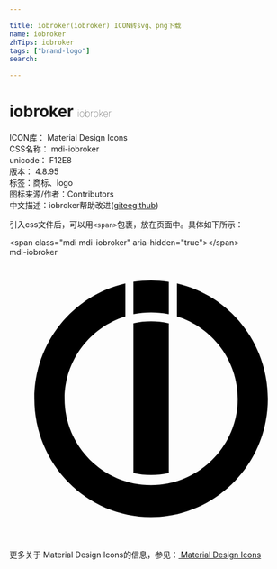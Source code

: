 ```yaml
---

title: iobroker(iobroker) ICON转svg、png下载
name: iobroker
zhTips: iobroker
tags: ["brand-logo"]
search: 

---
```


# iobroker  <small style="font-size: 60%;font-weight: 100">iobroker</small>


<div class="detail-page">
<p>
<span>
ICON库：
<span class="badge-secondary badge">Material Design Icons</span> 
</span>
<br/>
<span>
CSS名称：
<span class="badge-secondary badge">mdi-iobroker</span> 
</span>
<br/>
<span>
unicode：
<span class="badge-secondary badge">F12E8</span> 
<copy-btn content='F12E8' btn-title=""></copy-btn>
<copy-btn :content='String.fromCodePoint(parseInt("F12E8", 16))' btn-title="复制U"></copy-btn>
</span>
<br/>
<span>
版本：
<span class="badge-secondary badge">4.8.95</span> 
</span><br/><span>标签：<span class="badge-light badge"><router-link to="/tags/brand-logo.html">商标、logo</router-link></span></span>
<br/>
<span>图标来源/作者：<span class="badge-light badge">Contributors</span></span> 
<br/>
<span class="zh-detail">中文描述：<span class="badge-primary badge">iobroker</span><span class="help-link"><span>帮助改进</span>(<a href="https://gitee.com/liuwave/icon-helper/edit/master/json/material/iobroker.json" target="_blank" rel="noopener noreferrer">gitee</a><a href="https://github.com/liuwave/icon-helper/edit/master/json/material/iobroker.json" target="_blank" rel="noopener noreferrer">github</a></span>)</span><br/>
</p>
</div>
<div class="alert alert-dark">
  <i class="mdi mdi-iobroker mdi-48px"></i>
  <i class="mdi mdi-iobroker mdi-36px"></i>
  <i class="mdi mdi-iobroker mdi-24px"></i>
  <i class="mdi mdi-iobroker mdi-18px"></i>
</div>
<div>
  <p>引入css文件后，可以用<code>&lt;span&gt;</code>包裹，放在页面中。具体如下所示：    
  </p>
  <div class="alert alert-primary" style="font-size: 14px">
    &lt;span class="mdi mdi-iobroker" aria-hidden="true"&gt;&lt;/span&gt;
    <copy-btn content='<span class="mdi mdi-iobroker" aria-hidden="true"></span>'></copy-btn>
  </div>
  <div class="alert alert-secondary">
    <i class="mdi mdi-iobroker"
    style="font-size: 24px"
    aria-hidden="true"></i> mdi-iobroker
    <copy-btn content="mdi-iobroker" btn-title="复制图标名称"></copy-btn>
  </div>
</div>
<div id="svg" class="svg-wrap">
<svg xmlns="http://www.w3.org/2000/svg" viewBox="0 0 24 24"><path d="M12 2C11.5 2 11 2.04 10.5 2.11V4.85C11 4.75 11.5 4.7 12 4.7C12.5 4.7 13 4.75 13.5 4.85V2.12C13 2.04 12.5 2 12 2M9.82 2.25C5.4 3.25 2.11 7.24 2.11 12C2.11 17.5 6.53 22 12 22C17.47 22 21.89 17.5 21.89 12C21.89 7.24 18.6 3.25 14.19 2.25V5.03C17.17 5.96 19.34 8.73 19.34 12C19.34 16 16.05 19.3 12 19.3C7.96 19.3 4.67 16 4.67 12C4.67 8.73 6.84 5.96 9.82 5.03M12 5.45C11.5 5.45 11 5.5 10.5 5.62V18.27C11 18.38 11.5 18.44 12 18.44C12.5 18.44 13 18.39 13.5 18.27V5.62C13 5.5 12.5 5.45 12 5.45Z" /></svg>
</div>
<detail full-name='mdi-iobroker'></detail>
    
<div><p>更多关于 Material Design Icons的信息，参见：<a target="_blank" href="https://iconhelper.cn/material.html"> Material Design Icons</a>
</p></div>
